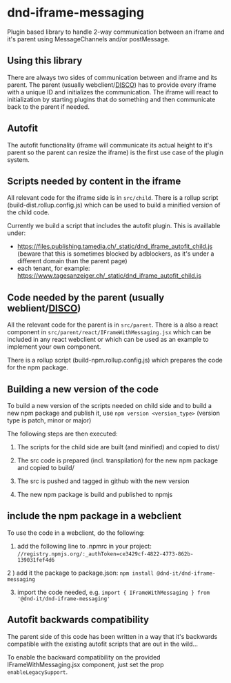 # dnd-iframe-messaging

Plugin based library to handle 2-way communication between an iframe and it's parent using MessageChannels and/or postMessage.

## Using this library

There are always two sides of communication between and iframe and its parent. The parent (usually webclient/[DISCO]) has to provide every iframe with a unique ID and initializes the communication. The iframe will react to initialization by starting plugins that do something and then communicate back to the parent if needed.

[DISCO]: https://github.com/DND-IT/disco

## Autofit

The autofit functionality (iframe will communicate its actual height to it's parent so the parent can resize the iframe) is the first use case of the plugin system.

## Scripts needed by content in the iframe
All relevant code for the iframe side is in `src/child`. There is a rollup script (build-dist.rollup.config.js) which can be used to build a minified version of the child code.

Currently we build a script that includes the autofit plugin. This is availlable under:

- https://files.publishing.tamedia.ch/_static/dnd_iframe_autofit_child.js (beware that this is sometimes blocked by adblockers, as it's under a different domain than the parent page)
- each tenant, for example: https://www.tagesanzeiger.ch/_static/dnd_iframe_autofit_child.js

## Code needed by the parent (usually weblient/[DISCO])
All the relevant code for the parent is in `src/parent`. There is a also a react component in `src/parent/react/IFrameWithMessaging.jsx` which can be included in any react webclient or which can be used as an example to implement your own component.

There is a rollup script (build-npm.rollup.config.js) which prepares the code for the npm package.

## Building a new version of the code
To build a new version of the scripts needed on child side and to build a new npm package and publish it, use
`npm version <version_type>`
(version type is patch, minor or major)

The following steps are then executed:

1) The scripts for the child side are built (and minified) and copied to dist/

2) The src code is prepared (incl. transpilation) for the new npm package and copied to build/

3) The src is pushed and tagged in github with the new version

4) The new npm package is build and published to npmjs

## include the npm package in a webclient
To use the code in a webclient, do the following:
1) add the following line to .npmrc in your project:
`//registry.npmjs.org/:_authToken=ce3429cf-4822-4773-862b-139031fef4d6`

2 ) add it the package to package.json:
`npm install @dnd-it/dnd-iframe-messaging`

3) import the code needed, e.g.
`import { IFrameWithMessaging } from '@dnd-it/dnd-iframe-messaging'`

## Autofit backwards compatibility

The parent side of this code has been written in a way that it's backwards compatible with the existing autofit scripts that are out in the wild...

To enable the backward compatibility on the provided IFrameWithMessaging.jsx component, just set the prop `enableLegacySupport`.

